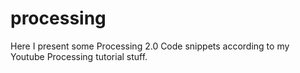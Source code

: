 processing
==========

Here I present some Processing 2.0 Code snippets according to my Youtube Processing tutorial stuff.
